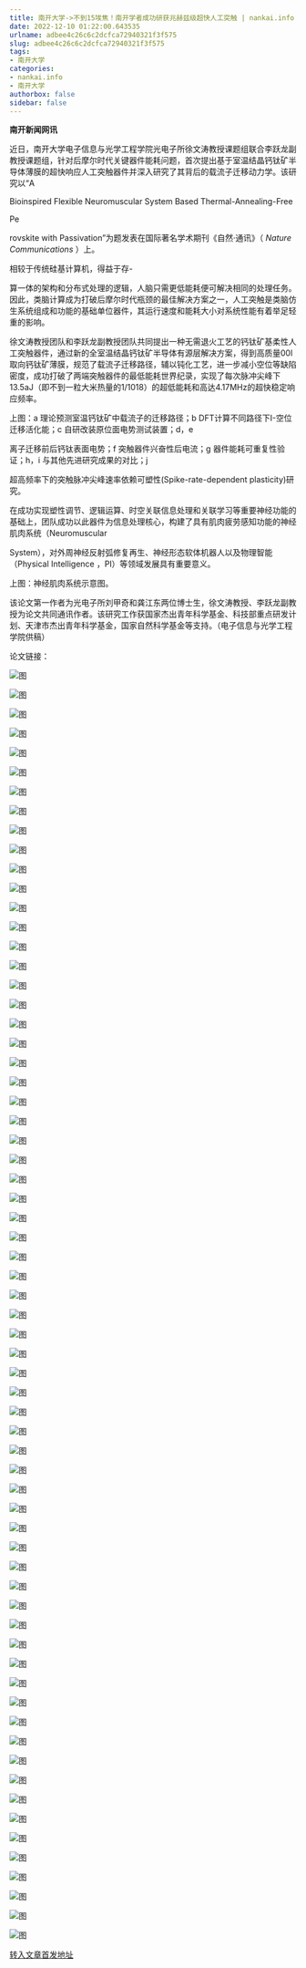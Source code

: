 ```yaml
---
title: 南开大学->不到15埃焦！南开学者成功研获兆赫兹级超快人工突触 | nankai.info
date: 2022-12-10 01:22:00.643535
urlname: adbee4c26c6c2dcfca72940321f3f575
slug: adbee4c26c6c2dcfca72940321f3f575
tags: 
- 南开大学
categories:
- nankai.info
- 南开大学
authorbox: false
sidebar: false
---
```

**南开新闻网讯**

近日，南开大学电子信息与光学工程学院光电子所徐文涛教授课题组联合李跃龙副教授课题组，针对后摩尔时代关键器件能耗问题，首次提出基于室温结晶钙钛矿半导体薄膜的超快响应人工突触器件并深入研究了其背后的载流子迁移动力学。该研究以“A

Bioinspired Flexible Neuromuscular System Based Thermal-Annealing-Free

Pe
<!--more-->
rovskite with Passivation”为题发表在国际著名学术期刊《自然·通讯》（ _Nature Communications_ ）上。

相较于传统硅基计算机，得益于存-

算一体的架构和分布式处理的逻辑，人脑只需更低能耗便可解决相同的处理任务。因此，类脑计算成为打破后摩尔时代瓶颈的最佳解决方案之一，人工突触是类脑仿生系统组成和功能的基础单位器件，其运行速度和能耗大小对系统性能有着举足轻重的影响。

徐文涛教授团队和李跃龙副教授团队共同提出一种无需退火工艺的钙钛矿基柔性人工突触器件，通过新的全室温结晶钙钛矿半导体有源层解决方案，得到高质量00l取向钙钛矿薄膜，规范了载流子迁移路径，辅以钝化工艺，进一步减小空位等缺陷密度，成功打破了两端突触器件的最低能耗世界纪录，实现了每次脉冲尖峰下13.5aJ（即不到一粒大米热量的1/1018）的超低能耗和高达4.17MHz的超快稳定响应频率。

上图：a 理论预测室温钙钛矿中载流子的迁移路径；b DFT计算不同路径下I-空位迁移活化能；c 自研改装原位面电势测试装置；d，e

离子迁移前后钙钛表面电势；f 突触器件兴奋性后电流；g 器件能耗可重复性验证；h，i 与其他先进研究成果的对比；j

超高频率下的突触脉冲尖峰速率依赖可塑性(Spike-rate-dependent plasticity)研究。

在成功实现塑性调节、逻辑运算、时空关联信息处理和关联学习等重要神经功能的基础上，团队成功以此器件为信息处理核心，构建了具有肌肉疲劳感知功能的神经肌肉系统（Neuromuscular

System），对外周神经反射弧修复再生、神经形态软体机器人以及物理智能（Physical Intelligence ，PI）等领域发展具有重要意义。

上图：神经肌肉系统示意图。

该论文第一作者为光电子所刘甲奇和龚江东两位博士生，徐文涛教授、李跃龙副教授为论文共同通讯作者。该研究工作获国家杰出青年科学基金、科技部重点研发计划、天津市杰出青年科学基金，国家自然科学基金等支持。（电子信息与光学工程学院供稿）

论文链接：

![图](http://news.nankai.edu.cn/ywsd/system/2022/12/06/g)

![图](http://news.nankai.edu.cn/ywsd/system/2022/12/06/n)

![图](http://news.nankai.edu.cn/ywsd/system/2022/12/06/p)

![图](http://news.nankai.edu.cn/ywsd/system/2022/12/06/)

![图](http://news.nankai.edu.cn/ywsd/system/2022/12/06/0)

![图](http://news.nankai.edu.cn/ywsd/system/2022/12/06/8)

![图](http://news.nankai.edu.cn/ywsd/system/2022/12/06/1)

![图](http://news.nankai.edu.cn/ywsd/system/2022/12/06/b)

![图](http://news.nankai.edu.cn/ywsd/system/2022/12/06/3)

![图](http://news.nankai.edu.cn/ywsd/system/2022/12/06/8)

![图](http://news.nankai.edu.cn/ywsd/system/2022/12/06/1)

![图](http://news.nankai.edu.cn/ywsd/system/2022/12/06/3)

![图](http://news.nankai.edu.cn/ywsd/system/2022/12/06/_)

![图](http://news.nankai.edu.cn/ywsd/system/2022/12/06/8)

![图](http://news.nankai.edu.cn/ywsd/system/2022/12/06/3)

![图](http://news.nankai.edu.cn/ywsd/system/2022/12/06/2)

![图](http://news.nankai.edu.cn/ywsd/system/2022/12/06/9)

![图](http://news.nankai.edu.cn/ywsd/system/2022/12/06/4)

![图](http://news.nankai.edu.cn/ywsd/system/2022/12/06/0)

![图](http://news.nankai.edu.cn/ywsd/system/2022/12/06/0)

![图](http://news.nankai.edu.cn/ywsd/system/2022/12/06/0)

![图](http://news.nankai.edu.cn/ywsd/system/2022/12/06/3)

![图](http://news.nankai.edu.cn/ywsd/system/2022/12/06/0)

![图](http://news.nankai.edu.cn/ywsd/system/2022/12/06/0)

![图](http://news.nankai.edu.cn/)

![图](http://news.nankai.edu.cn/ywsd/system/2022/12/06/2)

![图](http://news.nankai.edu.cn/ywsd/system/2022/12/06/9)

![图](http://news.nankai.edu.cn/ywsd/system/2022/12/06/4)

![图](http://news.nankai.edu.cn/)

![图](http://news.nankai.edu.cn/ywsd/system/2022/12/06/0)

![图](http://news.nankai.edu.cn/ywsd/system/2022/12/06/0)

![图](http://news.nankai.edu.cn/ywsd/system/2022/12/06/0)

![图](http://news.nankai.edu.cn/)

![图](http://news.nankai.edu.cn/ywsd/system/2022/12/06/3)

![图](http://news.nankai.edu.cn/ywsd/system/2022/12/06/0)

![图](http://news.nankai.edu.cn/ywsd/system/2022/12/06/0)

![图](http://news.nankai.edu.cn/)

![图](http://news.nankai.edu.cn/ywsd/system/2022/12/06/c)

![图](http://news.nankai.edu.cn/ywsd/system/2022/12/06/i)

![图](http://news.nankai.edu.cn/ywsd/system/2022/12/06/p)

![图](http://news.nankai.edu.cn/)

![图](http://news.nankai.edu.cn/ywsd/system/2022/12/06/n)

![图](http://news.nankai.edu.cn/ywsd/system/2022/12/06/c)

![图](http://news.nankai.edu.cn/ywsd/system/2022/12/06/)

![图](http://news.nankai.edu.cn/ywsd/system/2022/12/06/u)

![图](http://news.nankai.edu.cn/ywsd/system/2022/12/06/d)

![图](http://news.nankai.edu.cn/ywsd/system/2022/12/06/e)

![图](http://news.nankai.edu.cn/ywsd/system/2022/12/06/)

![图](http://news.nankai.edu.cn/ywsd/system/2022/12/06/i)

![图](http://news.nankai.edu.cn/ywsd/system/2022/12/06/a)

![图](http://news.nankai.edu.cn/ywsd/system/2022/12/06/k)

![图](http://news.nankai.edu.cn/ywsd/system/2022/12/06/n)

![图](http://news.nankai.edu.cn/ywsd/system/2022/12/06/a)

![图](http://news.nankai.edu.cn/ywsd/system/2022/12/06/n)

![图](http://news.nankai.edu.cn/ywsd/system/2022/12/06/)

![图](http://news.nankai.edu.cn/ywsd/system/2022/12/06/s)

![图](http://news.nankai.edu.cn/ywsd/system/2022/12/06/w)

![图](http://news.nankai.edu.cn/ywsd/system/2022/12/06/e)

![图](http://news.nankai.edu.cn/ywsd/system/2022/12/06/n)

![图](http://news.nankai.edu.cn/)

![图](http://news.nankai.edu.cn/)

![图](http://news.nankai.edu.cn/ywsd/system/2022/12/06/:)

![图](http://news.nankai.edu.cn/ywsd/system/2022/12/06/p)

![图](http://news.nankai.edu.cn/ywsd/system/2022/12/06/t)

![图](http://news.nankai.edu.cn/ywsd/system/2022/12/06/t)

![图](http://news.nankai.edu.cn/ywsd/system/2022/12/06/h)

[转入文章首发地址](http://news.nankai.edu.cn/ywsd/system/2022/12/06/030053934.shtml)